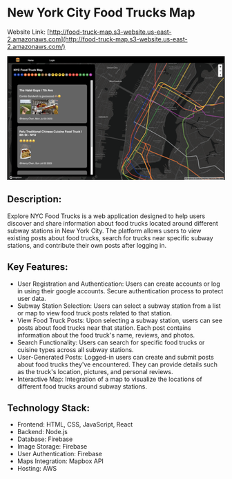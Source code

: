 # New York City Food Trucks Map

Website Link: [http://food-truck-map.s3-website.us-east-2.amazonaws.com](http://food-truck-map.s3-website.us-east-2.amazonaws.com/)

![alt home_screenshot](https://github.com/henrychen1210/food_truck_map/blob/main/image/home.png)

## Description:

Explore NYC Food Trucks is a web application designed to help users discover and share information about food trucks located around different subway stations in New York City. The platform allows users to view existing posts about food trucks, search for trucks near specific subway stations, and contribute their own posts after logging in.

## Key Features:

- User Registration and Authentication: Users can create accounts or log in using their google accounts. Secure authentication process to protect user data.
- Subway Station Selection: Users can select a subway station from a list or map to view food truck posts related to that station.
- View Food Truck Posts: Upon selecting a subway station, users can see posts about food trucks near that station. Each post contains information about the food truck's name, reviews, and photos.
- Search Functionality: Users can search for specific food trucks or cuisine types across all subway stations.
- User-Generated Posts: Logged-in users can create and submit posts about food trucks they've encountered. They can provide details such as the truck's location, pictures, and personal reviews.
- Interactive Map: Integration of a map to visualize the locations of different food trucks around subway stations.

## Technology Stack:

- Frontend: HTML, CSS, JavaScript, React
- Backend: Node.js
- Database: Firebase
- Image Storage: Firebase
- User Authentication: Firebase
- Maps Integration: Mapbox API
- Hosting: AWS
